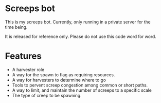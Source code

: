# Screeps bot

This is my screeps bot. Currently, only running in a private server for the time being.

It is released for reference only. Please do not use this code word for word.

# Features
* A harvester role
* A way for the spawn to flag as requiring resources.
* A way for harvesters to determine where to go
* Tools to pervent screep congestion among common or short paths.
* A way to limit, and maintain the number of screeps to a specific scale
* The type of creep to be spawning.